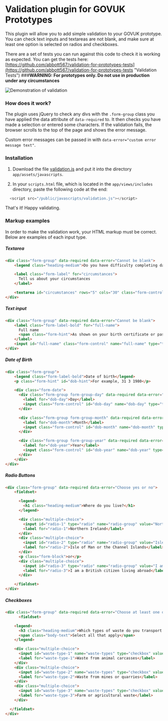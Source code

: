# Validation plugin for GOVUK Prototypes

This plugin will allow you to add simple validation to your GOVUK prototype. You can check text inputs and textareas are not blank, and make sure at least one option is selected on radios and checkboxes.

There are a set of tests you can run against this code to check it is working as expected. You can get the tests here:
[https://github.com/abbott567/validation-for-prototypes-tests](https://github.com/abbott567/validation-for-prototypes-tests "Validation Tests")
###**WARNING: For prototypes only. Do not use in production under any circumstances**

![Demonstration of validation](https://raw.githubusercontent.com/abbott567/validation-for-prototypes/images/images/validation.gif "Validation Demonstration")


### How does it work?

The plugin uses jQuery to check any divs with the `.form-group` class you have applied the data attribute of `data-required` to. It then checks you have made a selection or entered some characters. If the validation fails, the browser scrolls to the top of the page and shows the error message.

Custom error messages can be passed in with `data-error="custom error message text"`.

### Installation

1) Download the file [validation.js](https://github.com/abbott567/validation-for-prototypes/blob/master/validation.js) and put it into the directory `app/assets/javascripts`. 

2) In your `scripts.html` file, which is located in the `app/views/includes` directory, paste the following code at the end:

``` javascript
  <script src="/public/javascripts/validation.js"></script>
```
That's it! Happy validating.

### Markup examples

In order to make the validation work, your HTML markup must be correct. Below are examples of each input type.

##### Textarea

``` html
<div class="form-group" data-required data-error="Cannot be blank">
    <legend class="heading-medium">Do you have difficulty completing daily activities</legend>

    <label class="form-label" for="circumstances">
      Tell us about your circumstances
    </label>

    <textarea id="circumstances" rows="5" cols="30" class="form-control" name="circumstances"></textarea>
</div>
```

##### Text input

``` html
<div class="form-group" data-required data-error="Cannot be blank">
    <label class="form-label-bold" for="full-name">
      Full name
      <span class="form-hint">As shown on your birth certificate or passport</span>
    </label>
    <input id="full-name" class="form-control" name="full-name" type="text">
</div>
```

##### Date of Birth

``` html
<div class="form-group">
    <legend class="form-label-bold">Date of birth</legend>
    <p class="form-hint" id="dob-hint">For example, 31 3 1980</p>

    <div class="form-date">
      <div class="form-group form-group-day" data-required data-error="Cannot be blank">
        <label for="dob-day">Day</label>
        <input class="form-control" id="dob-day" name="dob-day" type="text" pattern="[0-9]*" min="0" max="31" aria-describedby="dob-hint">
      </div>

      <div class="form-group form-group-month" data-required data-error="Cannot be blank">
        <label for="dob-month">Month</label>
        <input class="form-control" id="dob-month" name="dob-month" type="text" pattern="[0-9]*" min="0" max="12">
      </div>

      <div class="form-group form-group-year" data-required data-error="Cannot be blank">
        <label for="dob-year">Year</label>
        <input class="form-control" id="dob-year" name="dob-year" type="text" pattern="[0-9]*" min="0" max="2016">
      </div>
    </div>
</div>
```

##### Radio Buttons

``` html
<div class="form-group" data-required data-error="Choose yes or no">
    <fieldset>

      <legend>
        <h1 class="heading-medium">Where do you live?</h1>
      </legend>

      <div class="multiple-choice">
        <input id="radio-1" type="radio" name="radio-group" value="Northern Ireland">
        <label for="radio-1">Northern Ireland</label>
      </div>
      <div class="multiple-choice">
        <input id="radio-2" type="radio" name="radio-group" value="Isle of Man or the Channel Islands">
        <label for="radio-2">Isle of Man or the Channel Islands</label>
      </div>
      <p class="form-block">or</p>
      <div class="multiple-choice">
        <input id="radio-3" type="radio" name="radio-group" value="I am a British citizen living abroad">
        <label for="radio-3">I am a British citizen living abroad</label>
      </div>

    </fieldset>
</div>
```

##### Checkboxes

``` html
<div class="form-group" data-required data-error="Choose at least one option">
      <fieldset>

    <legend>
      <h3 class="heading-medium">Which types of waste do you transport regularly?</h3>
      <span class="body-text">Select all that apply</span>
    </legend>

    <div class="multiple-choice">
      <input id="waste-type-1" name="waste-types" type="checkbox" value="waste-animal">
      <label for="waste-type-1">Waste from animal carcasses</label>
    </div>
    <div class="multiple-choice">
      <input id="waste-type-2" name="waste-types" type="checkbox" value="waste-mines">
      <label for="waste-type-2">Waste from mines or quarries</label>
    </div>
    <div class="multiple-choice">
      <input id="waste-type-3" name="waste-types" type="checkbox" value="waste-farm-agricultural">
      <label for="waste-type-3">Farm or agricultural waste</label>
    </div>

  </fieldset>
</div>
```

